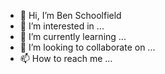 - 👋 Hi, I’m Ben Schoolfield
- 👀 I’m interested in ...
- 🌱 I’m currently learning ...
- 💞️ I’m looking to collaborate on ...
- 📫 How to reach me ...

<!---
Bdschoolfield/Bdschoolfield is a ✨ special ✨ repository because its `README.md` (this file) appears on your GitHub profile.
You can click the Preview link to take a look at your changes.
--->
